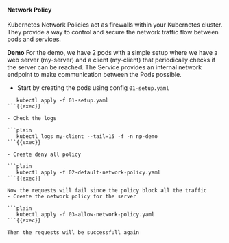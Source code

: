 #### Network Policy

Kubernetes Network Policies act as firewalls within your Kubernetes cluster. They provide a way to control and secure the network traffic flow between pods and services.

**Demo**
For the demo, we have 2 pods with a simple setup where we have a web server (my-server) and a client (my-client) that periodically checks if the server can be reached. The Service provides an internal network endpoint to make communication between the Pods possible.

- Start by creating the pods using config `01-setup.yaml`

```plain
   kubectl apply -f 01-setup.yaml
```{{exec}}

- Check the logs

```plain
   kubectl logs my-client --tail=15 -f -n np-demo
```{{exec}}

- Create deny all policy

```plain
   kubectl apply -f 02-default-network-policy.yaml
```{{exec}}

Now the requests will fail since the policy block all the traffic
- Create the network policy for the server

```plain
   kubectl apply -f 03-allow-network-policy.yaml
```{{exec}}

Then the requests will be successfull again
